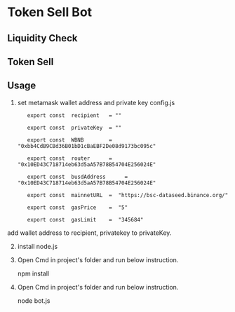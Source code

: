 # Token Sell Bot

## Liquidity Check

## Token Sell
## Usage

1. set metamask wallet address and private key config.js


          export const  recipient   = ""

          export const  privateKey  = ""

          export const  WBNB        = "0xbb4CdB9CBd36B01bD1cBaEBF2De08d9173bc095c"

          export const  router      = "0x10ED43C718714eb63d5aA57B78B54704E256024E"

          export const  busdAddress      = "0x10ED43C718714eb63d5aA57B78B54704E256024E"

          export const  mainnetURL  =  "https://bsc-dataseed.binance.org/"

          export const  gasPrice    =  "5"

          export const  gasLimit    =  "345684"


add wallet address to recipient, privatekey to privateKey.

2. install node.js  

3. Open Cmd in project's folder and run below instruction.
   
   npm install

4. Open Cmd in project's folder and run below instruction.
   
   node bot.js





